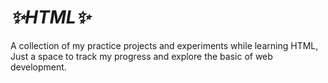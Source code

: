 # _*✨HTML✨*_
A collection of my practice projects and  experiments while learning HTML, Just a space to track my progress and explore the basic of web development.  
 

